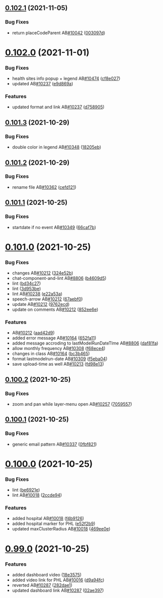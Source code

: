 ## [0.102.1](https://github.com/rodekruis/IBF-system/compare/v0.102.0...v0.102.1) (2021-11-05)


### Bug Fixes

* return placeCodeParent AB[#10042](https://github.com/rodekruis/IBF-system/issues/10042) ([003097d](https://github.com/rodekruis/IBF-system/commit/003097d56588ba91117b45c86aa03b3224620f5b))



# [0.102.0](https://github.com/rodekruis/IBF-system/compare/v0.101.3...v0.102.0) (2021-11-01)


### Bug Fixes

* health sites info popup + legend AB[#10474](https://github.com/rodekruis/IBF-system/issues/10474) ([cf8e027](https://github.com/rodekruis/IBF-system/commit/cf8e0278a36a9545c5222280ff0d6382ce1cfee3))
* updated AB[#10237](https://github.com/rodekruis/IBF-system/issues/10237) ([e9d869a](https://github.com/rodekruis/IBF-system/commit/e9d869ae78d03f37d2850d514d69d944e625b58f))


### Features

* updated format and link AB[#10237](https://github.com/rodekruis/IBF-system/issues/10237) ([d758905](https://github.com/rodekruis/IBF-system/commit/d758905808e83a2b6f5fc678968862ee4d8f2331))



## [0.101.3](https://github.com/rodekruis/IBF-system/compare/v0.101.2...v0.101.3) (2021-10-29)


### Bug Fixes

* double color in legend AB[#10348](https://github.com/rodekruis/IBF-system/issues/10348) ([18205eb](https://github.com/rodekruis/IBF-system/commit/18205eb0f597bdc5b139d57095c0149f6d82faa1))



## [0.101.2](https://github.com/rodekruis/IBF-system/compare/v0.101.1...v0.101.2) (2021-10-29)


### Bug Fixes

* rename file AB[#10362](https://github.com/rodekruis/IBF-system/issues/10362) ([cefd121](https://github.com/rodekruis/IBF-system/commit/cefd121f1355a89840f81835c6b24b011e9138de))



## [0.101.1](https://github.com/rodekruis/IBF-system/compare/v0.101.0...v0.101.1) (2021-10-25)


### Bug Fixes

* startdate if no event AB[#10349](https://github.com/rodekruis/IBF-system/issues/10349) ([66caf7b](https://github.com/rodekruis/IBF-system/commit/66caf7b40c2b688b04b051d8fdd1d7291b624495))



# [0.101.0](https://github.com/rodekruis/IBF-system/compare/v0.100.2...v0.101.0) (2021-10-25)


### Bug Fixes

* changes AB[#10212](https://github.com/rodekruis/IBF-system/issues/10212) ([324e52b](https://github.com/rodekruis/IBF-system/commit/324e52b65c0d1c20c4cf6d9e07feebfdaa3a424a))
* chat-component-and-lint  AB[#8806](https://github.com/rodekruis/IBF-system/issues/8806) ([b4609d5](https://github.com/rodekruis/IBF-system/commit/b4609d576e25a4a497fec55e9a39270ee3fca1bd))
* lint ([bd34c27](https://github.com/rodekruis/IBF-system/commit/bd34c27730563dbe6b057421dda3505636d239aa))
* lint ([3d953be](https://github.com/rodekruis/IBF-system/commit/3d953bebe15da14d9bb05766cc7e820eb2f6c1fa))
* lint AB[#10238](https://github.com/rodekruis/IBF-system/issues/10238) ([e22a53a](https://github.com/rodekruis/IBF-system/commit/e22a53a921cce3303fe29bb225496d1eee2401ab))
* speech-arrow AB[#10212](https://github.com/rodekruis/IBF-system/issues/10212) ([67aebf0](https://github.com/rodekruis/IBF-system/commit/67aebf051c78fce007c9dd24d0275435e01336e6))
* update AB[#10212](https://github.com/rodekruis/IBF-system/issues/10212) ([9762ecd](https://github.com/rodekruis/IBF-system/commit/9762ecd95b4ea8e90fd7acf1420b45434696d919))
* update on comments AB[#10212](https://github.com/rodekruis/IBF-system/issues/10212) ([852ee6e](https://github.com/rodekruis/IBF-system/commit/852ee6e3144fb215d7bb3423ee7197ff5fe2c4aa))


### Features

* AB[#10212](https://github.com/rodekruis/IBF-system/issues/10212) ([aad42d9](https://github.com/rodekruis/IBF-system/commit/aad42d9ccb43b8508b75272e36f95a448d1209a8))
* added error message AB[#10164](https://github.com/rodekruis/IBF-system/issues/10164) ([652fa11](https://github.com/rodekruis/IBF-system/commit/652fa11890dd709d91eb235c8e2da3b97d78b296))
* added message accroding to lastModelRunDateTIme AB[#8806](https://github.com/rodekruis/IBF-system/issues/8806) ([daf81fa](https://github.com/rodekruis/IBF-system/commit/daf81fa16ca18f4a483e98cf7b1ce13ef7639b0f))
* allow monthly frequency AB[#10308](https://github.com/rodekruis/IBF-system/issues/10308) ([f68ece4](https://github.com/rodekruis/IBF-system/commit/f68ece44efbd716e40df872e713d06a0d8eaa7ac))
* changes in class AB[#10164](https://github.com/rodekruis/IBF-system/issues/10164) ([bc3b465](https://github.com/rodekruis/IBF-system/commit/bc3b4650e3896567d1f0f7f10d000d7621c71ddc))
* format lastmodelrun-date AB[#10309](https://github.com/rodekruis/IBF-system/issues/10309) ([f5eba04](https://github.com/rodekruis/IBF-system/commit/f5eba041ce28c7bd1671c4947c75bc3c02736e50))
* save upload-time as well AB[#10213](https://github.com/rodekruis/IBF-system/issues/10213) ([fd98e13](https://github.com/rodekruis/IBF-system/commit/fd98e13f87575e7f47c6627376c86a475f2a1e3b))



## [0.100.2](https://github.com/rodekruis/IBF-system/compare/v0.100.1...v0.100.2) (2021-10-25)


### Bug Fixes

* zoom and pan while layer-menu open AB[#10257](https://github.com/rodekruis/IBF-system/issues/10257) ([7059557](https://github.com/rodekruis/IBF-system/commit/705955784b656b46ec1bb7a3c7d49babba75cf88))



## [0.100.1](https://github.com/rodekruis/IBF-system/compare/v0.100.0...v0.100.1) (2021-10-25)


### Bug Fixes

* generic email pattern AB[#10337](https://github.com/rodekruis/IBF-system/issues/10337) ([0fbf821](https://github.com/rodekruis/IBF-system/commit/0fbf821b08a9c441ad3929c187606549c698330a))



# [0.100.0](https://github.com/rodekruis/IBF-system/compare/v0.99.0...v0.100.0) (2021-10-25)


### Bug Fixes

* lint ([be6921e](https://github.com/rodekruis/IBF-system/commit/be6921e4b7b7c8459dd9bbc24e137a35fb030de1))
* lint AB[#10018](https://github.com/rodekruis/IBF-system/issues/10018) ([2ccde94](https://github.com/rodekruis/IBF-system/commit/2ccde9495c9613ee59a5a258a2c289dcb1e910c9))


### Features

* added hospital AB[#10018](https://github.com/rodekruis/IBF-system/issues/10018) ([f4b9126](https://github.com/rodekruis/IBF-system/commit/f4b9126441f5cec7dffbe85d7fc5d1de90ce07b5))
* added hospital marker for PHL ([e52f2b9](https://github.com/rodekruis/IBF-system/commit/e52f2b98c2e03b131a2b1dd5845558927f013896))
* updated maxClusterRadius AB[#10018](https://github.com/rodekruis/IBF-system/issues/10018) ([469ee0e](https://github.com/rodekruis/IBF-system/commit/469ee0e084f81ae7ee2233512e4c74c0704bed3b))



# [0.99.0](https://github.com/rodekruis/IBF-system/compare/v0.98.1...v0.99.0) (2021-10-25)


### Features

* added dashboard video ([18e3575](https://github.com/rodekruis/IBF-system/commit/18e3575686b602167f4f374a643266e86f7451fd))
* added video link for PHL AB[#10016](https://github.com/rodekruis/IBF-system/issues/10016) ([d9a94fc](https://github.com/rodekruis/IBF-system/commit/d9a94fcb406273cc01a51869c145f2e571af42c1))
* reverted AB[#10287](https://github.com/rodekruis/IBF-system/issues/10287) ([282dae1](https://github.com/rodekruis/IBF-system/commit/282dae18b849f290ff6068cc358d4b5ef9d3d7ec))
* updated dashboard link AB[#10287](https://github.com/rodekruis/IBF-system/issues/10287) ([02ae397](https://github.com/rodekruis/IBF-system/commit/02ae397232749b9c7e442e70670fcec87aa5342e))



